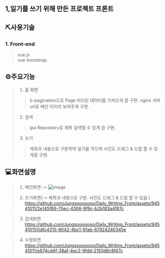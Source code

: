 ## 1,일기를 쓰기 위해 만든 프로젝트 프론트

## ⛏사용기술
### 1. Front-end

> vue.js  
> vue-bootstrap

## ⚙주요기능

> 1. 홈 화면
>> b-pagination으로 Page 처리된 데이터를 가져오게 끔 구현.
>> nginx 서버 url로 메인 이미지 보여주게 구현.
> 2. 검색
>> jpa Repository로 제목 검색할 수 있게 끔 구현.
>>
> 3. 쓰기
>> 제목과 내용으로 구분하여 일기를 적으며 사진도 드래그 & 드랍 할 수 있게끔 구현.



## 💻화면설명  

> 1. 메인화면
-> ![image](https://github.com/Jungsooooooo/Daily_Writing_Front/assets/94541011/063dcdb1-3837-4dc5-bbfc-d8c4f245bf07)

> 2. 쓰기화면(-> 제목과 내용으로 구분. 사진도 드래그 & 드랍 할 수 있음.)
https://github.com/Jungsooooooo/Daily_Writing_Front/assets/94541011/2e145f89-70ec-4306-9f9c-b2b183a4f87c

> 3. 검색화면
https://github.com/Jungsooooooo/Daily_Writing_Front/assets/94541011/0dfc4315-9042-4bc1-91ab-67924240345e

> 4. 수정화면
https://github.com/Jungsooooooo/Daily_Writing_Front/assets/94541011/e874cd4f-38af-4ec2-9fdd-2150d6c8f47c






